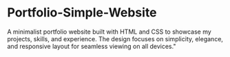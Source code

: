 # Portfolio-Simple-Website
A minimalist portfolio website built with HTML and CSS to showcase my projects, skills, and experience. The design focuses on simplicity, elegance, and responsive layout for seamless viewing on all devices."

